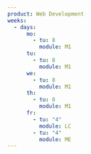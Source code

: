 ```yaml
---
product: Web Development
weeks:
  - days:
      mo:
        - tu: 8
          module: M1
      tu:
        - tu: 8
          module: M1
      we:
        - tu: 8
          module: M1
      th:
        - tu: 8
          module: M1
      fr:
        - tu: "4"
          module: LC
        - tu: "4"
          module: ME
---
```

